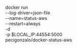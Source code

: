 docker run \
  --log-driver=json-file \
  --name=status-aws \
  --restart=always \
  -d \
  -p $LOCAL_IP:44554:5000 \
  pecigonzalo/docker-status-aws

